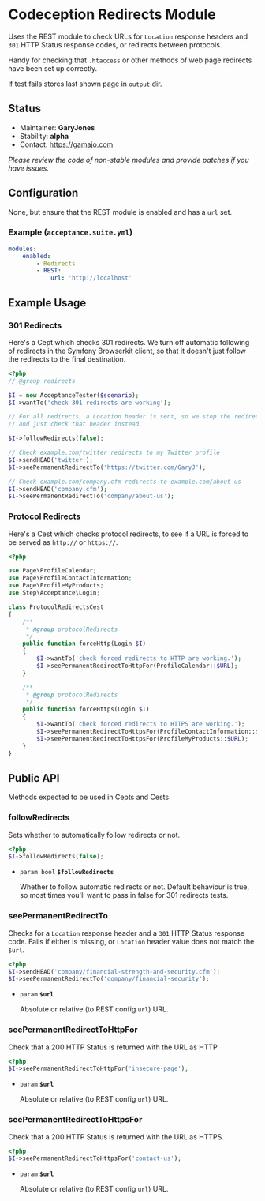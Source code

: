 # Codeception Redirects Module

Uses the REST module to check URLs for `Location` response headers and `301` HTTP Status response codes, or redirects between protocols.

Handy for checking that `.htaccess` or other methods of web page redirects have been set up correctly.

If test fails stores last shown page in `output` dir.

## Status

* Maintainer: **GaryJones**
* Stability: **alpha**
* Contact: https://gamajo.com

*Please review the code of non-stable modules and provide patches if you have issues.*

## Configuration

None, but ensure that the REST module is enabled and has a `url` set.

### Example (`acceptance.suite.yml`)

~~~yaml
modules:
    enabled:
        - Redirects
        - REST:
            url: 'http://localhost'
~~~

## Example Usage

### 301 Redirects

Here's a Cept which checks 301 redirects. We turn off automatic following of redirects in the Symfony Browserkit client, so that it doesn't just follow the redirects to the final destination.

```php
<?php
// @group redirects

$I = new AcceptanceTester($scenario);
$I->wantTo('check 301 redirects are working');

// For all redirects, a Location header is sent, so we stop the redirect
// and just check that header instead.

$I->followRedirects(false);

// Check example.com/twitter redirects to my Twitter profile
$I->sendHEAD('twitter');
$I->seePermanentRedirectTo('https://twitter.com/GaryJ');

// Check example.com/company.cfm redirects to example.com/about-us
$I->sendHEAD('company.cfm');
$I->seePermanentRedirectTo('company/about-us');

```

### Protocol Redirects

Here's a Cest which checks protocol redirects, to see if a URL is forced to be served as `http://` or `https://`.

```php
<?php

use Page\ProfileCalendar;
use Page\ProfileContactInformation;
use Page\ProfileMyProducts;
use Step\Acceptance\Login;

class ProtocolRedirectsCest
{
    /**
     * @group protocolRedirects
     */
    public function forceHttp(Login $I)
    {
        $I->wantTo('check forced redirects to HTTP are working.');
        $I->seePermanentRedirectToHttpFor(ProfileCalendar::$URL);
    }

    /**
     * @group protocolRedirects
     */
    public function forceHttps(Login $I)
    {
        $I->wantTo('check forced redirects to HTTPS are working.');
        $I->seePermanentRedirectToHttpsFor(ProfileContactInformation::$URL);
        $I->seePermanentRedirectToHttpsFor(ProfileMyProducts::$URL);
    }
}

```

## Public API

Methods expected to be used in Cepts and Cests.

### followRedirects

Sets whether to automatically follow redirects or not.

```php
<?php
$I->followRedirects(false);
```

* `param bool` **`$followRedirects`**

    Whether to follow automatic redirects or not. Default behaviour is true, so most times you'll want to pass in false for 301 redirects tests.

### seePermanentRedirectTo

Checks for a `Location` response header and a `301` HTTP Status response code. Fails if either is missing, or `Location` header value does not match the `$url`.

```php
<?php
$I->sendHEAD('company/financial-strength-and-security.cfm');
$I->seePermanentRedirectTo('company/financial-security');
```

* `param` **`$url`**

    Absolute or relative (to REST config `url`) URL.

### seePermanentRedirectToHttpFor

 Check that a 200 HTTP Status is returned with the URL as HTTP.

 ```php
<?php
$I->seePermanentRedirectToHttpFor('insecure-page');
 ```

* `param` **`$url`**

    Absolute or relative (to REST config `url`) URL.

### seePermanentRedirectToHttpsFor

 Check that a 200 HTTP Status is returned with the URL as HTTPS.

 ```php
<?php
$I->seePermanentRedirectToHttpsFor('contact-us');
 ```

* `param` **`$url`**

    Absolute or relative (to REST config `url`) URL.
